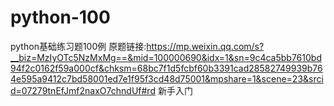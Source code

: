 # python-100
python基础练习题100例
原题链接:https://mp.weixin.qq.com/s?__biz=MzIyOTc5NzMxMg==&mid=100000690&idx=1&sn=9c4ca5bb7610bd94f2c0162f59a000cf&chksm=68bc7f1d5fcbf60b3391cad28582749939b764e595a9412c7bd58001ed7e1f95f3cd48d75001&mpshare=1&scene=23&srcid=07279tnEfJmf2naxO7chndUf#rd
新手入门
